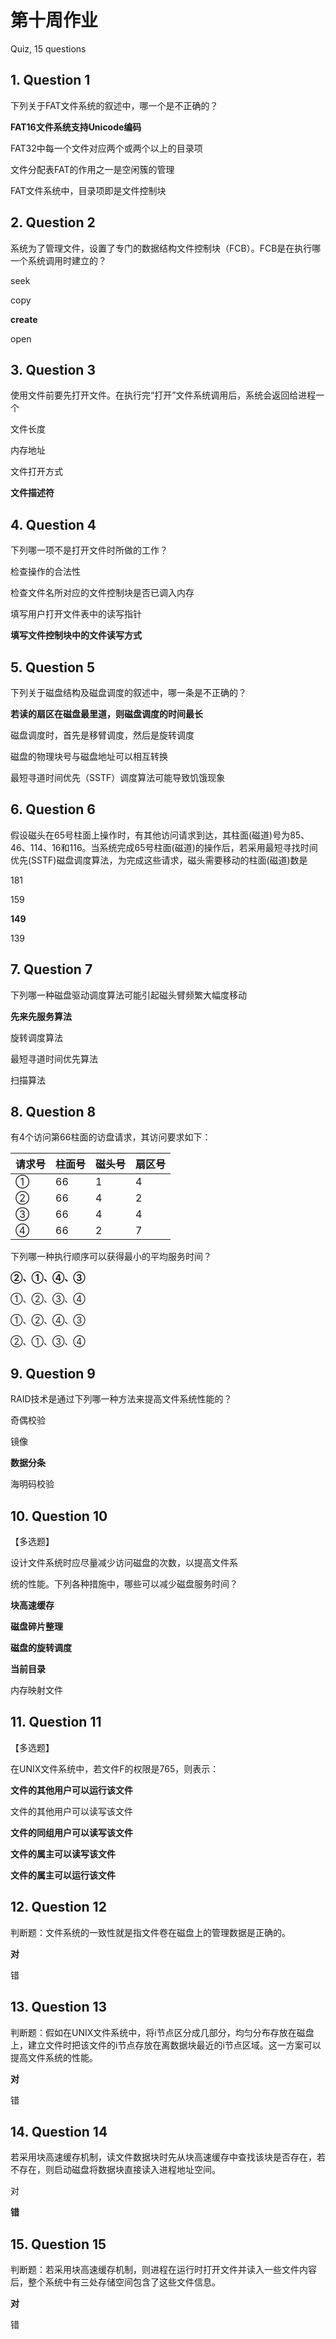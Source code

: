 

# 第十周作业

Quiz, 15 questions




## 1. Question 1

下列关于FAT文件系统的叙述中，哪一个是不正确的？

**FAT16文件系统支持Unicode编码**

FAT32中每一个文件对应两个或两个以上的目录项

文件分配表FAT的作用之一是空闲簇的管理

FAT文件系统中，目录项即是文件控制块


## 2. Question 2

系统为了管理文件，设置了专门的数据结构文件控制块（FCB）。FCB是在执行哪一个系统调用时建立的？

seek

copy

**create**

open


## 3. Question 3

使用文件前要先打开文件。在执行完“打开”文件系统调用后，系统会返回给进程一个

文件长度

内存地址

文件打开方式

**文件描述符**


## 4. Question 4

下列哪一项不是打开文件时所做的工作？

检查操作的合法性

检查文件名所对应的文件控制块是否已调入内存

填写用户打开文件表中的读写指针

**填写文件控制块中的文件读写方式**


## 5. Question 5

下列关于磁盘结构及磁盘调度的叙述中，哪一条是不正确的？

**若读的扇区在磁盘最里道，则磁盘调度的时间最长**

磁盘调度时，首先是移臂调度，然后是旋转调度

磁盘的物理块号与磁盘地址可以相互转换

最短寻道时间优先（SSTF）调度算法可能导致饥饿现象


## 6. Question 6

假设磁头在65号柱面上操作时，有其他访问请求到达，其柱面(磁道)号为85、46、114、16和116。当系统完成65号柱面(磁道)的操作后，若采用最短寻找时间优先(SSTF)磁盘调度算法，为完成这些请求，磁头需要移动的柱面(磁道)数是

181

159

**149**

139


## 7. Question 7

下列哪一种磁盘驱动调度算法可能引起磁头臂频繁大幅度移动

**先来先服务算法**

旋转调度算法

最短寻道时间优先算法

扫描算法


## 8. Question 8

有4个访问第66柱面的访盘请求，其访问要求如下：

| 请求号 | 柱面号 | 磁头号 | 扇区号 |
| ------ | ------ | ------ | ------ |
| ①      | 66     | 1      | 4      |
| ②      | 66     | 4      | 2      |
| ③      | 66     | 4      | 4      |
| ④      | 66     | 2      | 7      |

下列哪一种执行顺序可以获得最小的平均服务时间？

**②、①、④、③**

①、②、③、④

①、②、④、③

②、①、③、④


## 9. Question 9

RAID技术是通过下列哪一种方法来提高文件系统性能的？

奇偶校验

镜像

**数据分条**

海明码校验


## 10. Question 10

【多选题】

设计文件系统时应尽量减少访问磁盘的次数，以提高文件系

统的性能。下列各种措施中，哪些可以减少磁盘服务时间？

**块高速缓存**

**磁盘碎片整理**

**磁盘的旋转调度**

**当前目录**

内存映射文件


## 11. Question 11

【多选题】

在UNIX文件系统中，若文件F的权限是765，则表示：

**文件的其他用户可以运行该文件**

文件的其他用户可以读写该文件

**文件的同组用户可以读写该文件**

**文件的属主可以读写该文件**

**文件的属主可以运行该文件**


## 12. Question 12

判断题：文件系统的一致性就是指文件卷在磁盘上的管理数据是正确的。

**对**

错


## 13. Question 13

判断题：假如在UNIX文件系统中，将i节点区分成几部分，均匀分布存放在磁盘上，建立文件时把该文件的i节点存放在离数据块最近的i节点区域。这一方案可以提高文件系统的性能。

**对**

错


## 14. Question 14

若采用块高速缓存机制，读文件数据块时先从块高速缓存中查找该块是否存在，若不存在，则启动磁盘将数据块直接读入进程地址空间。

对

**错**


## 15. Question 15

判断题：若采用块高速缓存机制，则进程在运行时打开文件并读入一些文件内容后，整个系统中有三处存储空间包含了这些文件信息。

**对**

错




